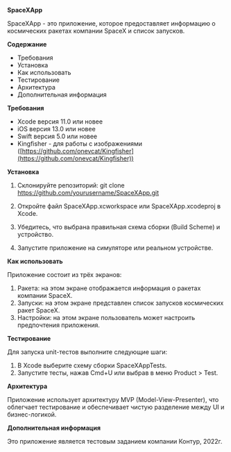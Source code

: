 
**SpaceXApp**

SpaceXApp - это приложение, которое предоставляет информацию о космических ракетах компании SpaceX и список запусков.


**Содержание**

-   Требования
-   Установка
-   Как использовать
-   Тестирование
-   Архитектура
-   Дополнительная информация


**Требования**

-   Xcode версия 11.0 или новее
-   iOS версия 13.0 или новее
-   Swift версия 5.0 или новее
-   Kingfisher - для работы с изображениями ([https://github.com/onevcat/Kingfisher](https://github.com/onevcat/Kingfisher))


**Установка**

1.  Склонируйте репозиторий:
git clone https://github.com/yourusername/SpaceXApp.git

1.  Откройте файл SpaceXApp.xcworkspace или SpaceXApp.xcodeproj в Xcode.
2.  Убедитесь, что выбрана правильная схема сборки (Build Scheme) и устройство.
3.  Запустите приложение на симуляторе или реальном устройстве.


**Как использовать**

Приложение состоит из трёх экранов:

1.  Ракета: на этом экране отображается информация о ракетах компании SpaceX.
2.  Запуски: на этом экране представлен список запусков космических ракет SpaceX.
3.  Настройки: на этом экране пользователь может настроить предпочтения приложения.


**Тестирование**

Для запуска unit-тестов выполните следующие шаги:

1.  В Xcode выберите схему сборки SpaceXAppTests.
2.  Запустите тесты, нажав Cmd+U или выбрав в меню Product > Test.


**Архитектура**

Приложение использует архитектуру MVP (Model-View-Presenter), что облегчает тестирование и обеспечивает чистую разделение между UI и бизнес-логикой.


**Дополнительная информация**

Это приложение является тестовым заданием компании Контур, 2022г. 
